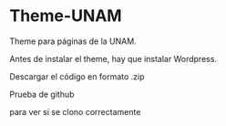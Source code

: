 # Theme-UNAM
Theme para páginas de la UNAM. 

Antes de instalar el theme, hay que instalar Wordpress.

Descargar el código en formato .zip

Prueba de github

para ver si se clono correctamente